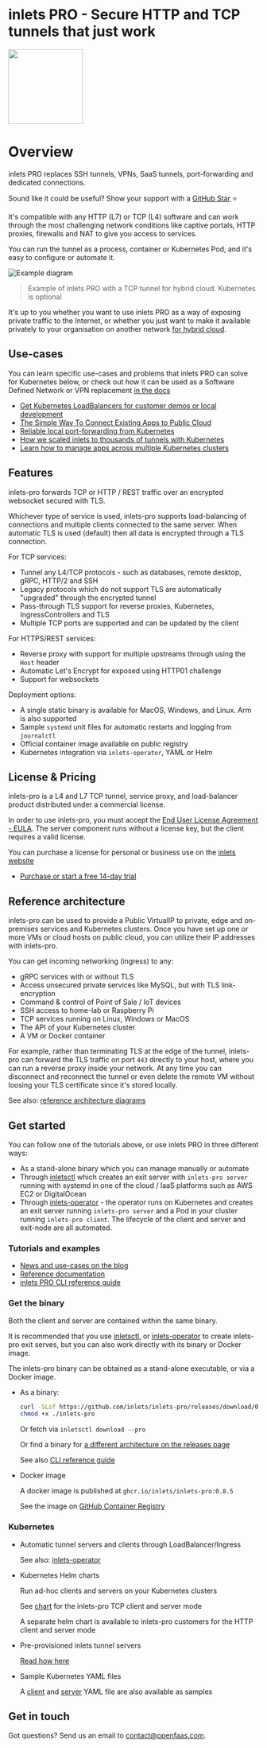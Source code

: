# inlets PRO - Secure HTTP and TCP tunnels that just work

<img src="docs/images/inlets-pro-sm.png" width="150px">

# Overview

inlets PRO replaces SSH tunnels, VPNs, SaaS tunnels, port-forwarding and dedicated connections.

Sound like it could be useful? Show your support with a [GitHub Star](https://github.com/inlets/inlets-pro/stargazers) ⭐️

It's compatible with any HTTP (L7) or TCP (L4) software and can work through the most challenging network conditions like captive portals, HTTP proxies, firewalls and NAT to give you access to services.

You can run the tunnel as a process, container or Kubernetes Pod, and it's easy to configure or automate it.

![Example diagram](https://raw.githubusercontent.com/inlets/inlets-pro/master/docs/images/inlets-pro-split-plane.png)
> Example of inlets PRO with a TCP tunnel for hybrid cloud. Kubernetes is optional

It's up to you whether you want to use inlets PRO as a way of exposing private traffic to the Internet, or whether you just want to make it available privately to your organisation on another network [for hybrid cloud](https://inlets.dev/blog/2021/04/07/simple-hybrid-cloud.html).

## Use-cases

You can learn specific use-cases and problems that inlets PRO can solve for Kubernetes below, or check out how it can be used as a Software Defined Network or VPN replacement [in the docs](https://docs.inlets.dev/)

* [Get Kubernetes LoadBalancers for customer demos or local development](https://inlets.dev/blog/2021/07/08/short-lived-clusters.html)
* [The Simple Way To Connect Existing Apps to Public Cloud](https://inlets.dev/blog/2021/04/07/simple-hybrid-cloud.html)
* [Reliable local port-forwarding from Kubernetes](https://inlets.dev/blog/2021/04/13/local-port-forwarding-kubernetes.html)
* [How we scaled inlets to thousands of tunnels with Kubernetes](https://inlets.dev/blog/2021/03/15/scaling-inlets.html)
* [Learn how to manage apps across multiple Kubernetes clusters](https://inlets.dev/blog/2021/06/02/argocd-private-clusters.html)

## Features

inlets-pro forwards TCP or HTTP / REST traffic over an encrypted websocket secured with TLS.

Whichever type of service is used, inlets-pro supports load-balancing of connections and multiple clients connected to the same server. When automatic TLS is used (default) then all data is encrypted through a TLS connection.

For TCP services:

* Tunnel any L4/TCP protocols - such as databases, remote desktop, gRPC, HTTP/2 and SSH
* Legacy protocols which do not support TLS are automatically "upgraded" through the encrypted tunnel
* Pass-through TLS support for reverse proxies, Kubernetes, IngressControllers and TLS
* Multiple TCP ports are supported and can be updated by the client

For HTTPS/REST services:

* Reverse proxy with support for multiple upstreams through using the `Host` header
* Automatic Let's Encrypt for exposed using HTTP01 challenge
* Support for websockets

Deployment options:

* A single static binary is available for MacOS, Windows, and Linux. Arm is also supported
* Sample `systemd` unit files for automatic restarts and logging from `journalctl`
* Official container image available on public registry
* Kubernetes integration via `inlets-operator`, YAML or Helm

## License & Pricing

inlets-pro is a L4 and L7 TCP tunnel, service proxy, and load-balancer product distributed under a commercial license.

In order to use inlets-pro, you must accept the [End User License Agreement - EULA](EULA.md). The server component runs without a license key, but the client requires a valid license.

You can purchase a license for personal or business use on the [inlets website](https://inlets.dev/)

* [Purchase or start a free 14-day trial](https://inlets.dev)

## Reference architecture

inlets-pro can be used to provide a Public VirtualIP to private, edge and on-premises services and Kubernetes clusters. Once you have set up one or more VMs or cloud hosts on public cloud, you can utilize their IP addresses with inlets-pro.

You can get incoming networking (ingress) to any:

* gRPC services with or without TLS
* Access unsecured private services like MySQL, but with TLS link-encryption
* Command & control of Point of Sale / IoT devices
* SSH access to home-lab or Raspberry Pi
* TCP services running on Linux, Windows or MacOS
* The API of your Kubernetes cluster
* A VM or Docker container

For example, rather than terminating TLS at the edge of the tunnel, inlets-pro can forward the TLS traffic on port `443` directly to your host, where you can run a reverse proxy inside your network. At any time you can disconnect and reconnect the tunnel or even delete the remote VM without loosing your TLS certificate since it's stored locally.

See also: [reference architecture diagrams](/docs/reference.md)

## Get started

You can follow one of the tutorials above, or use inlets PRO in three different ways:

* As a stand-alone binary which you can manage manually or automate
* Through [inletsctl](https://github.com/inlets/inletsctl) which creates an exit server with `inlets-pro server` running with systemd in one of the cloud / IaaS platforms such as AWS EC2 or DigitalOcean
* Through [inlets-operator](https://github.com/inlets/inlets-operator) - the operator runs on Kubernetes and creates an exit server running `inlets-pro server` and a Pod in your cluster running `inlets-pro client`. The lifecycle of the client and server and exit-node are all automated.

### Tutorials and examples

* [News and use-cases on the blog](https://inlets.dev/blog)
* [Reference documentation](https://docs.inlets.dev)
* [inlets PRO CLI reference guide](docs/cli-reference.md)

### Get the binary

Both the client and server are contained within the same binary.

It is recommended that you use [inletsctl](https://github.com/inlets/inletsctl), or [inlets-operator](https://github.com/inlets/inlets-operator) to create inlets-pro exit serves, but you can also work directly with its binary or Docker image.

The inlets-pro binary can be obtained as a stand-alone executable, or via a Docker image.

* As a binary:

    ```sh
    curl -SLsf https://github.com/inlets/inlets-pro/releases/download/0.8.5/inlets-pro > inlets-pro
    chmod +x ./inlets-pro
    ```

    Or fetch via `inletsctl download --pro`

    Or find a binary for [a different architecture on the releases page](https://github.com/inlets/inlets-pro/releases)

    See also [CLI reference guide](docs/cli-reference.md)

* Docker image

    A docker image is published at `ghcr.io/inlets/inlets-pro:0.8.5`
    
    See the image on [GitHub Container Registry](https://github.com/orgs/inlets/packages/container/package/inlets-pro)

### Kubernetes

* Automatic tunnel servers and clients through LoadBalancer/Ingress

    See also: [inlets-operator](https://github.com/inlets/inlets-operator)

* Kubernetes Helm charts

    Run ad-hoc clients and servers on your Kubernetes clusters

    See [chart](chart) for the inlets-pro TCP client and server mode

    A separate helm chart is available to inlets-pro customers for the HTTP client and server mode

* Pre-provisioned inlets tunnel servers

    [Read how here](https://inlets.dev/blog/2021/07/08/short-lived-clusters.html)

* Sample Kubernetes YAML files

    A [client](artifacts/client.yaml) and [server](artifacts/server.yaml) YAML file are also available as samples

## Get in touch

Got questions? Send us an email to [contact@openfaas.com](mailto:contact@openfaas.com).
